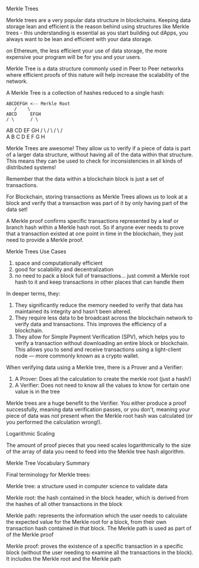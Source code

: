 
Merkle Trees

Merkle trees are a very popular data structure in blockchains. 
Keeping data storage lean and efficient is the reason behind using structures like Merkle trees - 
this understanding is essential as you start building out dApps, you always want to be lean and efficient with your data storage.

on Ethereum, the less efficient your use of data storage, the more expensive your program will be for you and your users.


Merkle Tree is a data structure commonly used in Peer to Peer networks where efficient proofs of this nature will help increase the scalability of the network.

A Merkle Tree is a collection of hashes reduced to a single hash:

    ABCDEFGH <-- Merkle Root
       /    \
    ABCD     EFGH
    / \      / \
   AB  CD   EF  GH
  / \  / \  / \ / \
  A B  C D  E F G H

Merkle Trees are awesome! 
They allow us to verify if a piece of data is part of a larger data structure, 
without having all of the data within that structure. 
This means they can be used to check for inconsistencies in all kinds of distributed systems!


Remember that the data within a blockchain block is just a set of transactions.


For Blockchain, storing transactions as Merkle Trees allows us to look at a block and verify that a transaction was part of it by only having part of the data set!



A Merkle proof confirms specific transactions represented by a leaf or branch hash within a Merkle hash root.
So if anyone ever needs to prove that a transaction existed at one point in time in the blockchain, they just need to provide a Merkle proof.


Merkle Trees Use Cases


1. space and computationally efficient
2. good for scalability and decentralization
3. no need to pack a block full of transactions… just commit a Merkle root hash to it and keep transactions in other places that can handle them


In deeper terms, they:


1. They significantly reduce the memory needed to verify that data has maintained its integrity and hasn’t been altered.
2. They require less data to be broadcast across the blockchain network to verify data and transactions. This improves the efficiency of a blockchain.
3. They allow for Simple Payment Verification (SPV), which helps you to verify a transaction without downloading an entire block or blockchain. 
This allows you to send and receive transactions using a light-client node — more commonly known as a crypto wallet.



When verifying data using a Merkle tree, 
there is a Prover and a Verifier:

1. A Prover: Does all the calculation to create the merkle root (just a hash!)
2. A Verifier: Does not need to know all the values to know for certain one value is in the tree

Merkle trees are a huge benefit to the Verifier. You either produce a proof successfully, meaning data verification passes, or you don't, meaning your piece of data was not present when the Merkle root hash was calculated (or you performed the calculation wrong!).



Logarithmic Scaling


The amount of proof pieces that you need scales logarithmically to the size of the array of data you need to feed into the Merkle tree hash algorithm.


Merkle Tree Vocabulary Summary

Final terminology for Merkle trees:

Merkle tree: a structure used in computer science to validate data

Merkle root: the hash contained in the block header, which is derived from the hashes of all other transactions in the block

Merkle path: represents the information which the user needs to calculate the expected value for the Merkle root for a block, from their own transaction hash contained in that block. 
The Merkle path is used as part of of the Merkle proof

Merkle proof: proves the existence of a specific transaction in a specific block (without the user needing to examine all the transactions in the block). 
It includes the Merkle root and the Merkle path